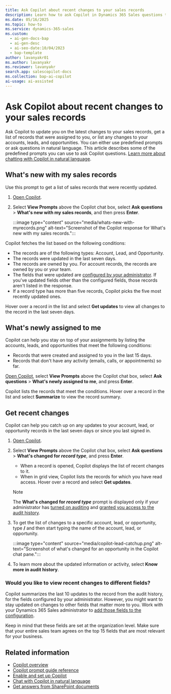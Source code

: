```yaml
---
title: Ask Copilot about recent changes to your sales records
description: Learn how to ask Copilot in Dynamics 365 Sales questions to know what's new with your leads, opportunities, accounts, and records assigned to you.
ms.date: 05/16/2025
ms.topic: how-to
ms.service: dynamics-365-sales
ms.custom:
  - ai-gen-docs-bap
  - ai-gen-desc
  - ai-seo-date:10/04/2023
  - bap-template
author: lavanyakr01
ms.author: lavanyakr
ms.reviewer: lavanyakr
search.app: salescopilot-docs
ms.collection: bap-ai-copilot
ai-usage: ai-assisted
---
```


# Ask Copilot about recent changes to your sales records

Ask Copilot to update you on the latest changes to your sales records, get a list of records that were assigned to you, or list any changes to your accounts, leads, and opportunities. You can either use predefined prompts or ask questions in natural language. This article describes some of the predefined prompts you can use to ask Copilot questions. [Learn more about chatting with Copilot in natural language](use-sales-copilot.md#chat-with-copilot-in-NL).

<a name="whats-new-with-my-records"></a>
## What's new with my sales records

Use this prompt to get a list of sales records that were recently updated.  

1. [Open Copilot](use-sales-copilot.md#open-copilot).
1. Select **View Prompts** above the Copilot chat box, select **Ask questions** > **What's new with my sales records**, and then press **Enter**.

    :::image type="content" source="media/whats-new-with-myrecords.png" alt-text="Screenshot of the Copilot response for What's new with my sales records.":::

Copilot fetches the list based on the following conditions:

- The records are of the following types: Account, Lead, and Opportunity.
- The records were updated in the last seven days.
- The records are owned by you. For account records, the records are owned by you or your team.
- The fields that were updated are [configured by your administrator](copilot-configure-summary-fields.md). If you've updated fields other than the configured fields, those records aren't listed in the response.
- If a record type has more than five records, Copilot picks the five most recently updated ones.

Hover over a record in the list and select **Get updates** to view all changes to the record in the last seven days.

<a name="whats-newly-assigned-to-me"></a>
 
## What's newly assigned to me

Copilot can help you stay on top of your assignments by listing the accounts, leads, and opportunities that meet the following conditions:

- Records that were created and assigned to you in the last 15 days.
- Records that don't have any activity (emails, calls, or appointments) so far.

[Open Copilot](use-sales-copilot.md#open-copilot), select **View Prompts** above the Copilot chat box, select **Ask questions** > **What's newly assigned to me**, and press **Enter**.

Copilot lists the records that meet the conditions. Hover over a record in the list and select **Summarize** to view the record summary.

<a name="get-recent-changes"></a>

## Get recent changes

Copilot can help you catch up on any updates to your account, lead, or opportunity records in the last seven days or since you last signed in.

1. [Open Copilot](use-sales-copilot.md#open-copilot).
1. Select **View Prompts** above the Copilot chat box, select **Ask questions** > **What's changed for *record type***, and press **Enter**.

    - When a record is opened, Copilot displays the list of recent changes to it.
    - When in grid view, Copilot lists the records for which you have read access. Hover over a record and select **Get updates**.
    
    > [!NOTE]
    > The **What's changed for *record type*** prompt is displayed only if your administrator has [turned on auditing](enable-setup-copilot.md#turn-copilot-features-on-or-off-in-sales-hub) and [granted you access to the audit history](copilot-configure-summary-fields.md#grant-audit-access-to-your-sellers).

1. To get the list of changes to a specific account, lead, or opportunity, type **/** and then start typing the name of the account, lead, or opportunity.

    :::image type="content" source="media/copilot-lead-catchup.png" alt-text="Screenshot of what's changed for an opportunity in the Copilot chat pane.":::

1. To learn more about the updated information or activity, select **Know more in audit history**.

### Would you like to view recent changes to different fields?

Copilot summarizes the last 10 updates to the record from the audit history, for the fields configured by your administrator. However, you might want to stay updated on changes to other fields that matter more to you. Work with your Dynamics 365 Sales administrator to [add those fields to the configuration](copilot-configure-summary-fields.md).

Keep in mind that these fields are set at the organization level. Make sure that your entire sales team agrees on the top 15 fields that are most relevant for your business.

## Related information

- [Copilot overview](copilot-overview.md)  
- [Copilot prompt guide reference](copilot-prompt-guide.md)  
- [Enable and set up Copilot](enable-setup-copilot.md)  
- [Chat with Copilot in natural language](use-sales-copilot.md#chat-with-copilot-in-NL)
- [Get answers from SharePoint documents](copilot-get-doc-suggestions.md#get-answers-from-sharepoint-documents)